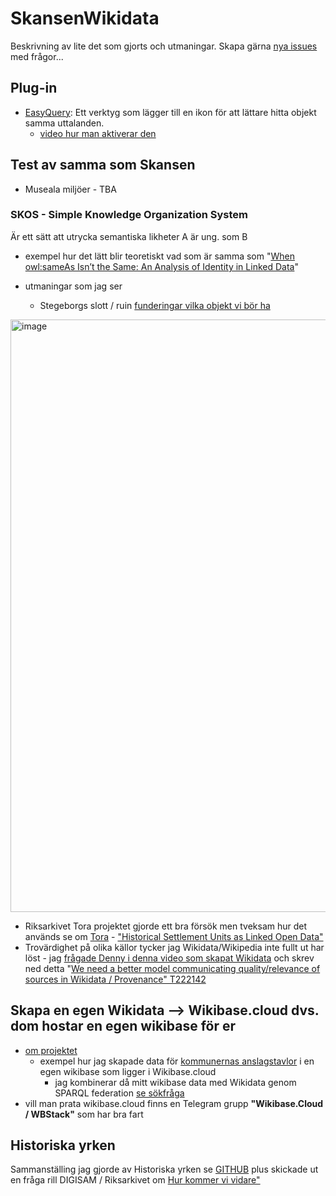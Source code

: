 # SkansenWikidata
Beskrivning av lite det som gjorts och utmaningar. Skapa gärna [nya issues](https://github.com/salgo60/SkansenWikidata/issues) med frågor...

## Plug-in
* [EasyQuery](https://www.wikidata.org/wiki/Special:Preferences): Ett verktyg som lägger till en ikon för att lättare hitta objekt samma uttalanden.
   * [video hur man aktiverar den](https://youtu.be/r0fjNkI9M9Q)
## Test av samma som Skansen
* Museala miljöer - TBA
### SKOS -  Simple Knowledge Organization System
Är ett sätt att utrycka semantiska likheter A är ung. som B
  * exempel hur det lätt blir teoretiskt vad som är samma som "[When owl:sameAs Isn’t the Same: An Analysis of Identity in Linked Data](https://link.springer.com/content/pdf/10.1007%2F978-3-642-17746-0_20.pdf)"
 
* utmaningar som jag ser
   * Stegeborgs slott / ruin [funderingar vilka objekt vi bör ha](https://phabricator.wikimedia.org/T225522#5284001)

<img width="948" alt="image" src="https://user-images.githubusercontent.com/14206509/186656453-acaaae06-1088-46fd-b3ea-d85a41868134.png">

* Riksarkivet Tora projektet gjorde ett bra försök men tveksam hur det används se om [Tora](https://riksarkivet.se/tora) -  ["Historical Settlement Units as Linked Open Data"](http://ceur-ws.org/Vol-2364/24_paper.pdf)
* Trovärdighet på olika källor tycker jag Wikidata/Wikipedia inte fullt ut har löst - jag [frågade Denny i denna video som skapat Wikidata](https://youtu.be/VdAc0JReVSw?t=2450) och skrev ned detta "[We need a better model communicating quality/relevance of sources in Wikidata / Provenance" T222142](https://phabricator.wikimedia.org/T222142) 
## Skapa en egen Wikidata --> Wikibase.cloud dvs. dom hostar en egen wikibase för er
* [om projektet](https://www.wikibase.cloud/)  
  * exempel hur jag skapade data för [kommunernas anslagstavlor](https://sweopendata.wikibase.cloud/wiki/Kommuner) i en egen wikibase som ligger i Wikibase.cloud
    * jag kombinerar då mitt wikibase data med Wikidata genom SPARQL federation [se sökfråga](https://sweopendata.wikibase.cloud/query/index.html#%23%23title%3A%20Kommuners%20Anslagstavla%20-%20test%20Wikibase%0A%23defaultView%3AMap%7B%22hide%22%3A%5B%22%3Fcoord%22%5D%7D%0A%0APREFIX%20wb%3A%20%3Chttps%3A%2F%2Fsweopendata.wikibase.cloud%2Fentity%2F%3E%0APREFIX%20wbt%3A%20%3Chttps%3A%2F%2Fsweopendata.wikibase.cloud%2Fprop%2Fdirect%2F%3E%0A%0ASELECT%20%3FrLabel%20%3Fvideo%20%3Fcoord%20%3Fimg%20%3FwdQ%20%3FsvWikipedia%20WHERE%20%7B%0A%20%20VALUES%20%20%3FAnslagsTavla%20%7Bwb%3AQ240%7D%0A%20%20%20%3Fr%20wbt%3AP2%20%3FAnslagsTavla%20.%0A%20%20%20%3Fr%20wbt%3AP11%20%3Fvideo.%0A%20%20%3Fr%20wbt%3AP1%20%3FwdQ%0A%20%20BIND%28URI%28concat%28%22http%3A%2F%2Fwww.wikidata.org%2Fentity%2F%22%2C%3FwdQ%29%29%20AS%20%3Fwikidata_iri%29%0A%20%20%0A%20SERVICE%20%3Chttps%3A%2F%2Fquery.wikidata.org%2Fsparql%3E%20%7B%0A%20%20%20%20%3Fwikidata_iri%20wdt%3AP625%20%3Fcoord.%0A%20%20%20OPTIONAL%20%7B%20%3Fwikidata_iri%20wdt%3AP41%20%3Fflag%20%7D%0A%20%20%20OPTIONAL%20%7B%20%3Fwikidata_iri%20wdt%3AP94%20%3Fcoat%20%7D%0A%20%20%20OPTIONAL%20%7B%20%3Fwikidata_iri%20wdt%3AP154%20%3Flogo%20%7D%0A%20%20%20OPTIONAL%20%7B%20%3Fwikidata_iri%20wdt%3AP18%20%3Fimage%20%7D%20%20%0A%20%20%20BIND%28%20COALESCE%28%3Fflag%2C%20%3Fcoat%2C%20%3Flogo%2C%20%3Fimage%29%20as%20%3Fimg%20%29%0A%20%20%20OPTIONAL%20%7B%0A%20%20%20%20%20%20%3FsvWikipedia%20schema%3Aabout%20%3Fwikidata_iri%20.%0A%20%20%20%20%20%20%3FsvWikipedia%20schema%3AinLanguage%20%22sv%22%20.%0A%20%20%20%20%20%20%3FsvWikipedia%20schema%3AisPartOf%20%3Chttps%3A%2F%2Fsv.wikipedia.org%2F%3E%20.%0A%20%20%20%20%7D%0A%20%20%20%20%7D%0A%09SERVICE%20wikibase%3Alabel%20%7B%20bd%3AserviceParam%20wikibase%3Alanguage%20%22sv%2Cen%22.%20%7D%0A%7D)
* vill man prata wikibase.cloud finns en Telegram grupp **"Wikibase.Cloud / WBStack"** som har bra fart
## Historiska yrken
Sammanställing jag gjorde av Historiska yrken se [GITHUB](https://github.com/salgo60/HISCOKoder) plus skickade ut en fråga rill DIGISAM / Riksarkivet om [Hur kommer vi vidare"](https://github.com/salgo60/HISCOKoder/issues/1)
